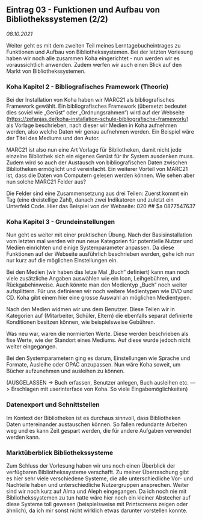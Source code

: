 ## Eintrag 03 - Funktionen und Aufbau von Bibliothekssystemen (2/2)

*08.10.2021*

Weiter geht es mit dem zweiten Teil meines Lerntagebucheintrages zu Funktionen und Aufbau von Bibliothekssystemen. Bei der letzten Vorlesung haben wir noch alle zusammen Koha eingerichtet - nun werden wir es voraussichtlich anwenden. Zudem werfen wir auch einen Blick auf den Markt von Bibliothekssystemen. 

### Koha Kapitel 2 - Bibliografisches Framework (Theorie)
Bei der Installation von Koha haben wir MARC21 als bibliografisches Framework gewählt. Ein bibliografisches Framework (übersetzt bedeutet dies soviel wie „Gerüst“ oder „Ordnungsrahmen“) wird auf der Webseite (https://zefanjas.de/koha-installation-schule-bibliografische-framework/) als Vorlage beschrieben, nach dieser wir Medien in Koha aufnehmen werden, also welche Daten wir genau aufnehmen werden. Ein Beispiel wäre der Titel des Mediums und den Autor. 

MARC21 ist also nun eine Art Vorlage für Bibliotheken, damit nicht jede einzelne Bibliothek sich ein eigenes Gerüst für ihr System ausdenken muss. Zudem wird so auch der Austausch von bibliografischen Daten zwischen Bibliotheken ermöglicht und vereinfacht. Ein weiterer Vorteil von MARC21 ist, dass die Daten von Computern gelesen werden können. Wie sehen aber nun solche MARC21 Felder aus?

Die Felder sind eine Zusammensetzung aus drei Teilen: Zuerst kommt ein Tag (eine dreistellige Zahl), danach zwei Indikatoren und zuletzt ein Unterfeld Code. Hier das Beispiel von der Webseite: 020 ## $a 0877547637


### Koha Kapitel 3 - Grundeinstellungen
Nun geht es weiter mit einer praktischen Übung. Nach der Basisinstallation vom letzten mal werden wir nun neue Kategorien für potentielle Nutzer und Medien einrichten und einige Systemparameter anpassen. Da diese Funktionen auf der Webseite ausführlich beschrieben werden, gehe ich nun nur kurz auf die möglichen Einstellungen ein.

Bei den Medien (wir haben das letze Mal „Buch“ definiert) kann man noch viele zusätzliche Angaben auswählen wie ein Icon, Leihgebühren, und Rückgabehinweise. Auch könnte man den Medientyp „Buch“ noch weiter aufsplittern. Für uns definieren wir noch weitere Medientypen wie DVD und CD. Koha gibt einem hier eine grosse Auswahl an möglichen Medientypen.

Nach den Medien widmen wir uns dem Benutzer. Diese Teilen wir in Kategorien auf (Mitarbeiter, Schüler, Eltern) die ebenfalls separat definierte Konditionen besitzen können, wie beispielsweise Gebühren.

Was neu war, waren die normierten Werte. Diese werden beschrieben als fixe Werte, wie der Standort eines Mediums. Auf diese wurde jedoch nicht weiter eingegangen.

Bei den Systemparametern ging es darum, Einstellungen wie Sprache und Formate, Ausleihe oder OPAC anzupassen. Nun wäre Koha soweit, um Bücher aufzunehmen und ausleihen zu können.  

(AUSGELASSEN -> Buch erfassen, Benutzer anlegen, Buch ausleihen etc. —> Erschlagen mit userinterface von Koha. So viele Eingabemöglichkeiten)

### Datenexport und Schnittstellen
Im Kontext der Bibliotheken ist es durchaus sinnvoll, dass Bibliotheken Daten untereinander austauschen können. So fallen redundante Arbeiten weg und es kann Zeit gespart werden, die für andere Aufgaben verwendet werden kann. 

### Marktüberblick Bibliothekssysteme
Zum Schluss der Vorlesung haben wir uns noch einen Überblick der verfügbaren Bibliothekssysteme verschafft. Zu meiner Überraschung gibt es hier sehr viele verschiedene Systeme, die alle unterschiedliche Vor- und Nachteile haben und unterschiedliche Nutzergruppen ansprechen. Weiter sind wir noch kurz auf Alma und Aleph eingegangen. Da ich noch nie mit Bibliothekssystemen zu tun hatte wäre hier noch ein kleiner Abstecher auf diese Systeme toll gewesen (beispielsweise mit Printscreens zeigen oder ähnlich), da ich mir sonst nicht wirklich etwas darunter vorstellen konnte.
